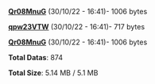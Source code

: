 [**Qr08MnuG**](/data/Qr08MnuG.txt) (30/10/22 - 16:41)- 1006 bytes

[**qpw23VTW**](/data/qpw23VTW.txt) (30/10/22 - 16:41)- 717 bytes

[**Qr08MnuG**](/data/Qr08MnuG.txt) (30/10/22 - 16:41)- 1006 bytes

**Total Datas**: 874

**Total Size**: 5.14 MB / 5.1 MB